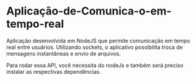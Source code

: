 # Aplicação-de-Comunica-o-em-tempo-real
Aplicação desenvolvida em NodeJS que permite comunicação em tempo real entre usuários. Utilizando sockets, o aplicativo possibilita troca de mensagens instantâneas e envio de arquivos.

Para rodar essa API, você necessita do nodeJs e também será preciso instalar as respectivas dependências.
